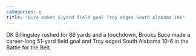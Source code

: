 ```yaml
---
categories: g
title: "Buce makes 51yard field goal Troy edges South Alabama 106"
---
```

DK Billingsley rushed for 86 yards and a touchdown, Brooks Buce made a career-long 51-yard field goal and Troy edged South Alabama 10-6 in the Battle for the Belt.